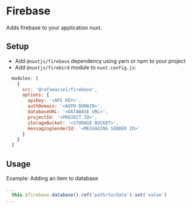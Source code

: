 # Firebase
Adds firebase to your application nuxt.

## Setup
- Add `@nuxtjs/firebase` dependency using yarn or npm to your project
- Add `@nuxtjs/firebird` module to `nuxt.config.js`:
```js
  modules: [
    {
      src: '@rafamaciel/firebase',
      options: {
        apiKey: '<API KEY>',
        authDomain: '<AUTH DOMAIN>',
        databaseURL: '<DATABASE URL>',
        projectId: '<PROJECT ID>',
        storageBucket: '<STORAGE BUCKET>',
        messagingSenderId: '<MESSAGING SENDER ID>'
      }
    }
  ]
````

## Usage
Example: Adding an item to database
```js
...
  this.$firebase.database().ref('path/to/data').set('value')
...
```
